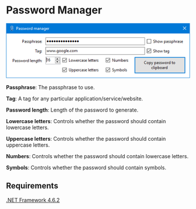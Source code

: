 # Password Manager
![Main Window](main_window.png)

**Passphrase**: The passphrase to use.

**Tag**: A tag for any particular application/service/website.

**Password length**: Length of the password to generate.

**Lowercase letters**: Controls whether the password should contain lowercase letters.

**Uppercase letters**: Controls whether the password should contain uppercase letters.

**Numbers**: Controls whether the password should contain lowercase letters.

**Symbols**: Controls whether the password should contain symbols.


## Requirements
[.NET Framework 4.6.2](https://www.microsoft.com/en-us/download/details.aspx?id=53345)